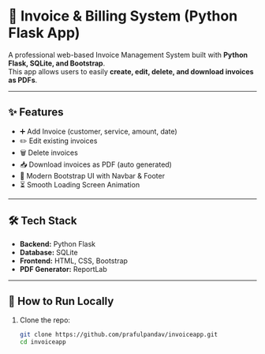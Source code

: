 # 📑 Invoice & Billing System (Python Flask App)

A professional web-based Invoice Management System built with **Python Flask, SQLite, and Bootstrap**.  
This app allows users to easily **create, edit, delete, and download invoices as PDFs**.  

---

## ✨ Features
- ➕ Add Invoice (customer, service, amount, date)
- ✏️ Edit existing invoices
- 🗑 Delete invoices
- 📥 Download invoices as PDF (auto generated)
- 🎨 Modern Bootstrap UI with Navbar & Footer
- ⏳ Smooth Loading Screen Animation

---

## 🛠️ Tech Stack
- **Backend:** Python Flask
- **Database:** SQLite
- **Frontend:** HTML, CSS, Bootstrap
- **PDF Generator:** ReportLab

---

## 🚀 How to Run Locally
1. Clone the repo:
   ```bash
   git clone https://github.com/prafulpandav/invoiceapp.git
   cd invoiceapp
